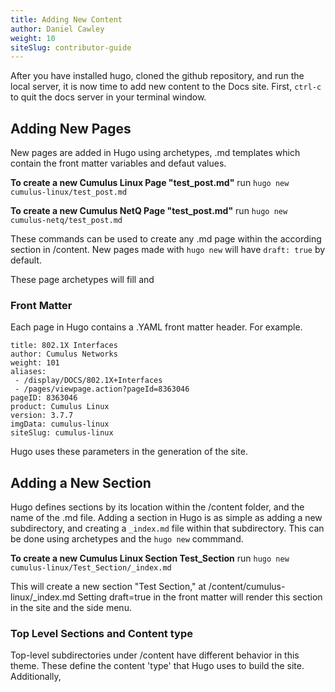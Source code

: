 ```yaml
---
title: Adding New Content
author: Daniel Cawley
weight: 10
siteSlug: contributor-guide
---
```


After you have installed hugo, cloned the github repository, and run the local server,
it is now time to add new content to the Docs site. First, `ctrl-c` to quit the docs server in your terminal window.

## Adding New Pages

New pages are added in Hugo using archetypes,
.md templates which contain the front matter variables and defaut values.

**To create a new Cumulus Linux Page "test_post.md"**
run `hugo new cumulus-linux/test_post.md`

**To create a new Cumulus NetQ Page "test_post.md"**
run  `hugo new cumulus-netq/test_post.md`

These commands can be used to create any .md page within the according section in /content.
New pages made with `hugo new` will have `draft: true` by default.

These page archetypes will fill and

### Front Matter
Each page in Hugo contains a .YAML front matter header. For example.

```
title: 802.1X Interfaces
author: Cumulus Networks
weight: 101
aliases:
 - /display/DOCS/802.1X+Interfaces
 - /pages/viewpage.action?pageId=8363046
pageID: 8363046
product: Cumulus Linux
version: 3.7.7
imgData: cumulus-linux
siteSlug: cumulus-linux
```
Hugo uses these parameters in the generation of the site.

## Adding a New Section
Hugo defines sections by its location within the /content folder, and the name of the .md file.
Adding a section in Hugo is as simple as adding a new subdirectory, and creating a `_index.md` file
within that subdirectory. This can be done using archetypes and the `hugo new` commmand.

**To create a new Cumulus Linux Section Test_Section**
run `hugo new cumulus-linux/Test_Section/_index.md`

This will create a new section "Test Section," at /content/cumulus-linux/_index.md
Setting draft=true in the front matter will render this section in the site and the side menu.

### Top Level Sections and Content type
Top-level subdirectories under /content have different behavior in this theme.
These define the content 'type' that Hugo uses to build the site. Additionally,
